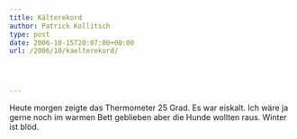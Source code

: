 ```yaml
---
title: Kälterekord
author: Patrick Kollitsch
type: post
date: 2006-10-15T20:07:00+00:00
url: /2006/10/kaelterekord/




---
```

Heute morgen zeigte das Thermometer 25 Grad. Es war eiskalt. Ich wäre ja gerne noch im warmen Bett geblieben aber die Hunde wollten raus. Winter ist blöd.